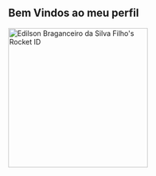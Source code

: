 ## Bem Vindos ao meu perfil
<a href="https://app.rocketseat.com.br/me/edilson-braganceiro-01176"><img src="https://app.rocketseat.com.br/api/rocketid/share?slug=edilson-braganceiro-01176&type=card" width="280" alt="Edilson Braganceiro da Silva Filho's Rocket ID"/></a>
<!--
**Edilson-Braganceiro/Edilson-Braganceiro** is a ✨ _special_ ✨ repository because its `README.md` (this file) appears on your GitHub profile.

Here are some ideas to get you started:

- 🔭 I’m currently working on ...
- 🌱 I’m currently learning ...
- 👯 I’m looking to collaborate on ...
- 🤔 I’m looking for help with ...
- 💬 Ask me about ...
- 📫 How to reach me: ...
- 😄 Pronouns: ...
- ⚡ Fun fact: ...
-->
